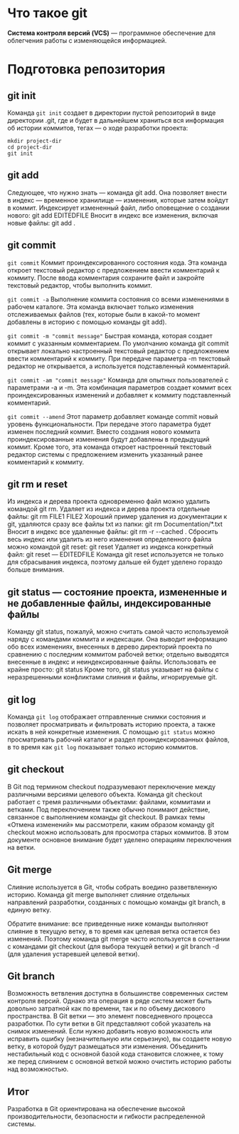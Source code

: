 # Что такое git

**Cистема контроля версий (VCS)** — программное обеспечение для облегчения работы с изменяющейся информацией.

# Подготовка репозитория

## git init

Команда `git init` создает в директории пустой репозиторий в виде директории .git, где и будет в дальнейшем храниться вся информация об истории коммитов, тегах — о ходе разработки проекта:

    mkdir project-dir
    cd project-dir
    git init

## git add

Следующее, что нужно знать — команда git add. Она позволяет внести в индекс — временное хранилище — изменения, которые затем войдут в коммит.
Индексирует измененный файл, либо оповещение о создании нового:
git add EDITEDFILE
Вносит в индекс все изменения, включая новые файлы:
git add .

## git commit

`git commit`
Коммит проиндексированного состояния кода. Эта команда откроет текстовый редактор с предложением ввести комментарий к коммиту. После ввода комментария сохраните файл и закройте текстовый редактор, чтобы выполнить коммит.

`git commit -a`
Выполнение коммита состояния со всеми изменениями в рабочем каталоге. Эта команда включает только изменения отслеживаемых файлов (тех, которые были в какой-то момент добавлены в историю с помощью команды git add).

`git commit -m "commit message"`
Быстрая команда, которая создает коммит с указанным комментарием. По умолчанию команда git commit открывает локально настроенный текстовый редактор с предложением ввести комментарий к коммиту. При передаче параметра -m текстовый редактор не открывается, а используется подставленный комментарий.

`git commit -am "commit message"`
Команда для опытных пользователей с параметрами -a и -m. Эта комбинация параметров создает коммит всех проиндексированных изменений и добавляет к коммиту подставленный комментарий.

`git commit --amend`
Этот параметр добавляет команде commit новый уровень функциональности. При передаче этого параметра будет изменен последний коммит. Вместо создания нового коммита проиндексированные изменения будут добавлены в предыдущий коммит. Кроме того, эта команда откроет настроенный текстовый редактор системы с предложением изменить указанный ранее комментарий к коммиту.

## git rm и reset 

Из индекса и дерева проекта одновременно файл можно удалить командой git rm.
Удаляет из индекса и дерева проекта отдельные файлы:
git rm FILE1 FILE2
Хороший пример удаления из документации к git, удаляются сразу все файлы txt из папки:
git rm Documentation/\*.txt
Вносит в индекс все удаленные файлы:
git rm -r --cached .
Сбросить весь индекс или удалить из него изменения определенного файла можно командой git reset:
git reset
Удаляет из индекса конкретный файл:
git reset — EDITEDFILE
Команда git reset используется не только для сбрасывания индекса, поэтому дальше ей будет уделено гораздо больше внимания.

## git status — состояние проекта, измененные и не добавленные файлы, индексированные файлы

Команду git status, пожалуй, можно считать самой часто используемой наряду с командами коммита и индексации. Она выводит информацию обо всех изменениях, внесенных в дерево директорий проекта по сравнению с последним коммитом рабочей ветки; отдельно выводятся внесенные в индекс и неиндексированные файлы. Использовать ее крайне просто:
git status
Кроме того, git status указывает на файлы с неразрешенными конфликтами слияния и файлы, игнорируемые git.

## git log

Команда `git log` отображает отправленные снимки состояния и позволяет просматривать и фильтровать историю проекта, а также искать в ней конкретные изменения. С помощью `git status` можно просматривать рабочий каталог и раздел проиндексированных файлов, в то время как `git log` показывает только историю коммитов.

## git checkout

 В Git под термином checkout подразумевают переключение между различными версиями целевого объекта. Команда git checkout работает с тремя различными объектами: файлами, коммитами и ветками. Под переключением также обычно понимают действие, связанное с выполнением команды git checkout. В рамках темы «Отмена изменений» мы рассмотрели, каким образом команду git checkout можно использовать для просмотра старых коммитов. В этом документе основное внимание будет уделено операциям переключения на ветки.

 ## Git merge

 Слияние используется в Git, чтобы собрать воедино разветвленную историю. Команда git merge выполняет слияние отдельных направлений разработки, созданных с помощью команды git branch, в единую ветку.

Обратите внимание: все приведенные ниже команды выполняют слияние в текущую ветку, в то время как целевая ветка остается без изменений. Поэтому команда git merge часто используется в сочетании с командами git checkout (для выбора текущей ветки) и git branch -d (для удаления устаревшей целевой ветки).

## Git branch

Возможность ветвления доступна в большинстве современных систем контроля версий. Однако эта операция в ряде систем может быть довольно затратной как по времени, так и по объему дискового пространства. В Git ветки — это элемент повседневного процесса разработки. По сути ветки в Git представляют собой указатель на снимок изменений. Если нужно добавить новую возможность или исправить ошибку (незначительную или серьезную), вы создаете новую ветку, в которой будут размещаться эти изменения. Объединить нестабильный код с основной базой кода становится сложнее, к тому же перед слиянием с основной веткой можно очистить историю работы над возможностью.

## Итог

Разработка в Git ориентирована на обеспечение высокой производительности, безопасности и гибкости распределенной системы.